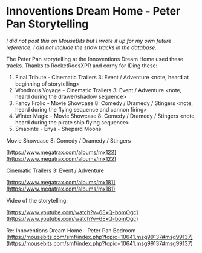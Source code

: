 # Innoventions Dream Home - Peter Pan Storytelling

*I did not post this on MouseBits but I wrote it up for my own future reference. I did not include the show tracks in the database.*

The Peter Pan storytelling at the Innoventions Dream Home used these tracks. Thanks to RocketRodsXPR and corny for IDing these:

1. Final Tribute - Cinematic Trailers 3: Event / Adventure
<note, heard at beginning of storytelling>
2. Wondrous Voyage - Cinematic Trailers 3: Event / Adventure
<note, heard during the drawer/shadow sequence>
3. Fancy Frolic - Movie Showcase 8: Comedy / Dramedy / Stingers
<note, heard during the flying sequence and cannon firing>
4. Winter Magic - Movie Showcase 8: Comedy / Dramedy / Stingers
<note, heard during the pirate ship flying sequence>
5. Smaointe - Enya - Shepard Moons
<played between shows>

 Movie Showcase 8: Comedy / Dramedy / Stingers

[https://www.megatrax.com/albums/mx122](https://www.megatrax.com/albums/mx122)

Cinematic Trailers 3: Event / Adventure

[https://www.megatrax.com/albums/mx181](https://www.megatrax.com/albums/mx181)

Video of the storytelling:

[https://www.youtube.com/watch?v=6ExQ-bomOgc](https://www.youtube.com/watch?v=6ExQ-bomOgc)

Re: Innoventions Dream Home - Peter Pan Bedroom 
 [https://mousebits.com/smf/index.php?topic=10641.msg99137#msg99137](https://mousebits.com/smf/index.php?topic=10641.msg99137#msg99137)